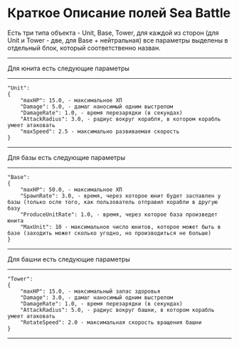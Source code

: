 # Краткое Описание полей Sea Battle
Есть три типа объекта - Unit, Base, Tower, для каждой из сторон (для Unit и Tower - две, для Base + нейтральная) все параметры 
выделены в отдельный блок, который соответственно назван.
***
Для юнита есть следующие параметры
***
    "Unit":
    {
        "maxHP": 15.0, - максимальное ХП
        "Damage": 5.0, - дамаг наносимый одним выстрелом
        "DamageRate": 1.0, - время перезарядки (в секундах)
        "AttackRadius": 3.0, - радиус вокруг корабля, в котором корабль умеет атаковать
        "maxSpeed": 2.5 - максимально развиваемая скорость
    }
***
Для базы есть следующие параметры
***
    "Base": 
    {
        "maxHP": 50.0, - максимальное ХП
        "SpawnRate": 3.0, - время, через которое юнит будет заспавлен у базы (только осле того, как пользователь отправил корабли в другую базу
        "ProduceUnitRate": 1.0, - время, через которое база произведет юнита
        "MaxUnit": 10 - максимальное число юнитов, которое может быть в базе (заходить может сколько угодно, но производиться не больше)
    }
***
Для башни есть следующие параметры 
***

    "Tower": 
    {
        "maxHP": 15.0, - максимальный запас здоровья
        "Damage": 3.0, - дамаг наносимый одним выстрелом 
        "DamageRate": 1.0, - время перезарядки (в секундах)
        "AttackRadius": 5.0, - радиус вокруг башни, в котором корабль умеет атаковать
        "RotateSpeed": 2.0 - максимальная скорость вращения башни
    }
***

